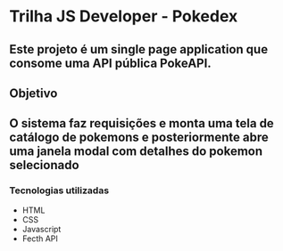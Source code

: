 # Trilha JS Developer - Pokedex

Este projeto é um single page application que consome uma API pública PokeAPI.
---

## Objetivo
   **O sistema faz requisições e monta uma tela de catálogo de pokemons e posteriormente abre uma janela modal com detalhes do pokemon selecionado**
---

### Tecnologias utilizadas

* HTML
* CSS
* Javascript
* Fecth API
